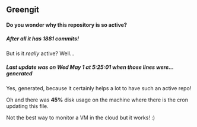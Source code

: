 ## Greengit

#### Do you wonder why this repository is so active?

##### After all it has 1881 commits!

But is it *really* active? Well...

##### Last update was on Wed May 1 at 5:25:01 when those lines were... generated

Yes, generated, because it certainly helps a lot to have such an active repo!

Oh and there was **45%** disk usage on the machine
where there is the cron updating this file.

Not the best way to monitor a VM in the cloud but it works! :)
